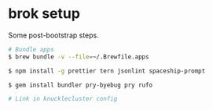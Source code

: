 # brok setup

Some post-bootstrap steps.

```sh
# Bundle apps
$ brew bundle -v --file=~/.Brewfile.apps

$ npm install -g prettier tern jsonlint spaceship-prompt

$ gem install bundler pry-byebug pry rufo

# Link in knucklecluster config
```
